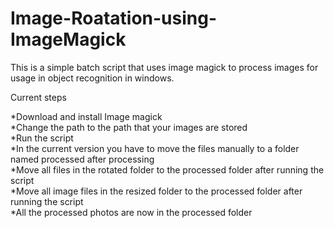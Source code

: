 # Image-Roatation-using-ImageMagick
This is a simple batch script that uses image magick to process images for usage in object recognition in windows. 
  
Current steps  
  
*Download and install Image magick  
*Change the path to the path that your images are stored  
*Run the script  
*In the current version you have to move the files manually to a folder named processed after processing  
*Move all files in the rotated folder to the processed folder after running the script  
*Move all image files in the resized folder to the processed folder after running the script  
*All the processed photos are now in the processed folder  
